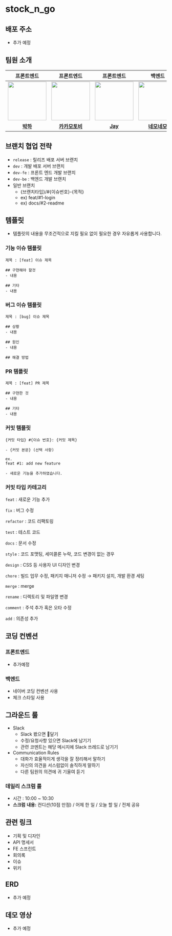 # stock_n_go

## 배포 주소

- 추가 예정

## 팀원 소개

|                                                         프론트엔드                                                          |                                                          프론트엔드                                                          |                                                           프론트엔드                                                           |                                                                       백엔드                                                                       |
|:----------------------------------------------------------------------------------------------------------------------:|:-----------------------------------------------------------------------------------------------------------------------:|:-------------------------------------------------------------------------------------------------------------------------:|:-----------------------------------------------------------------------------------------------------------------------------------------------:|
| <a href="https://github.com/bakhacode"><img src = "https://avatars.githubusercontent.com/u/114852081?v=4" width="120px;"> | <a href="https://github.com/Kakamotobi"><img src = "https://avatars.githubusercontent.com/u/79886384?v=4" width="120px;"> | <a href="https://github.com/altmit"><img src = "https://avatars.githubusercontent.com/u/41321198?v=4" width="120px;"> | <a href="https://github.com/yonghwankim-dev?tab=repositories"><img src = "https://avatars.githubusercontent.com/u/33227831?v=4" width="120px;"> |                                         |                                         |
|                                          [**박하**](https://github.com/bakhacode)                                          |                                         [**카카모토비**](https://github.com/Kakamotobi)                                         |                                         [**Jay**](https://github.com/altmit)                                          |                                         [**네모네모**](https://github.com/yonghwankim-dev?tab=repositories)                                         |

## 브랜치 협업 전략

- `release` : 릴리즈 배포 서버 브랜치
- `dev` : 개발 배포 서버 브랜치
- `dev-fe` : 프론트 엔드 개발 브랜치
- `dev-be` : 백엔드 개발 브랜치
- 일반 브랜치
    - {브랜치타입}/#{이슈번호}-{목적}
    - ex) feat/#1-login
    - ex) docs/#2-readme

## 템플릿

- 템플릿의 내용을 무조건적으로 지킬 필요 없이 필요한 경우 자유롭게 사용합니다.

### 기능 이슈 템플릿

```
제목 : [feat] 이슈 제목

## 구현해야 할것
- 내용

## 기타
- 내용
```

### 버그 이슈 템플릿

```
제목 : [bug] 이슈 제목

## 상황
- 내용

## 원인
- 내용

## 해결 방법
```

### PR 템플릿

```
제목 : [feat] PR 제목

## 구현한 것
- 내용

## 기타
- 내용
```

### 커밋 템플릿
```
{커밋 타입} #{이슈 번호}: {커밋 제목}

- {커밋 본문} (선택 사항)

ex.
feat #1: add new feature

- 새로운 기능을 추가하였습니다.
```

### 커밋 타입 카테고리
`feat` : 새로운 기능 추가 

`fix` : 버그 수정 

`refactor` : 코드 리팩토링 

`test` : 테스트 코드 

`docs` : 문서 수정 

`style` : 코드 포맷팅, 세미콜론 누락, 코드 변경이 없는 경우 

`design` : CSS 등 사용자 UI 디자인 변경 

`chore` : 빌드 업무 수정, 패키지 매니저 수정 → 패키지 설치, 개발 환경 세팅 

`merge` : merge 

`rename` : 디렉토리 및 파일명 변경 

`comment` : 주석 추가 혹은 오타 수정 

`add` : 의존성 추가 

## 코딩 컨벤션
### 프론트엔드
- 추가예정

### 백엔드
- 네이버 코딩 컨벤션 사용
- 체크 스타일 사용

## 그라운드 룰

- Slack
  - Slack 봤으면 👀달기
  - 수정/요청사항 있으면 Slack에 남기기
  - 관련 코멘트는 해당 메시지에 Slack 쓰레드로 남기기
- Communication Rules
  - 대화가 효율적이게 생각을 잘 정리해서 말하기
  - 자신의 의견을 서스럼없이 솔직하게 말하기
  - 다른 팀원의 의견에 귀 기울여 듣기

### 데일리 스크럼 룰

- 시간 : 10:00 ~ 10:30
- **스크럼** **내용:** 컨디션(10점 만점) / 어제 한 일 / 오늘 할 일 / 전체 공유

## 관련 링크

- 기획 및 디자인
- API 명세서
- FE 스프린트
- 회의록
- 이슈
- 위키

## ERD

- 추가 예정

## 데모 영상

- 추가 예정

